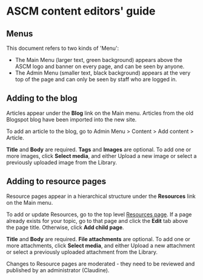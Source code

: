 # ASCM content editors' guide

## Menus

This document refers to two kinds of 'Menu':

- The Main Menu (larger text, green background) appears above the ASCM logo and banner on every page, and can be seen by anyone.
- The Admin Menu (smaller text, black background) appears at the very top of the page and can only be seen by staff who are logged in.

## Adding to the blog

Articles appear under the **Blog** link on the Main menu. Articles from the old Blogspot blog have been imported into the new site.

To add an article to the blog, go to Admin Menu > Content > Add content > Article.

**Title** and **Body** are required. **Tags** and **Images** are optional. To add one or more images, click **Select media**, and either Upload a new image or select a previously uploaded image from the Library.

## Adding to resource pages

Resource pages appear in a hierarchical structure under the **Resources** link on the Main menu.

To add or update Resources, go to the top level [Resources page](http://www.ascm.org.au/info/resources). If a page already exists for your topic, go to that page and click the **Edit** tab above the page title. Otherwise, click **Add child page**.

**Title** and **Body** are required. **File attachments** are optional. To add one or more attachments, click **Select media**, and either Upload a new attachment or select a previously uploaded attachment from the Library.

Changes to Resource pages are moderated - they need to be reviewed and published by an administrator (Claudine).

